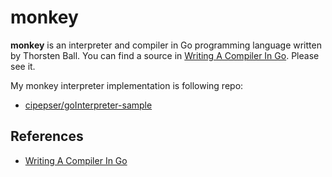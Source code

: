 # monkey

**monkey** is an interpreter and compiler in Go programming language written by Thorsten Ball.
You can find a source in [Writing A Compiler In Go](https://compilerbook.com/). Please see it.

My monkey interpreter implementation is following repo:  

* [cipepser/goInterpreter\-sample](https://github.com/cipepser/goInterpreter-sample)

## References
* [Writing A Compiler In Go](https://compilerbook.com/)